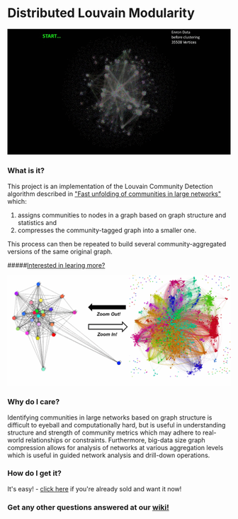 Distributed Louvain Modularity
==============================
![Louvain in Action](docs/images/animated.gif)
### What is it?
This project is an implementation of the Louvain Community Detection algorithm described in ["Fast unfolding of communities in large networks"](http://arxiv.org/pdf/0803.0476.pdf) which:

1. assigns communities to nodes in a graph based on graph structure and statistics and 
2. compresses the community-tagged graph into a smaller one.

This process can then be repeated to build several community-aggregated versions of the same original graph.

#####[Interested in learing more?](https://github.com/Sotera/distributed-louvain-modularity/wiki/Explain-%22Distributed-Louvain-Modularity%22.)

![Louvain Graph Compression](docs/images/compression.png)
### Why do I care?
Identifying communities in large networks based on graph structure is difficult to eyeball and computationally hard, but is  useful in understanding structure and strength of community metrics which may adhere to real-world relationships or constraints.  Furthermore, big-data size graph compression allows for analysis of networks at various aggregation levels which is useful in guided network analysis and drill-down operations.

### How do I get it?
It's easy! - [click here](https://github.com/Sotera/distributed-louvain-modularity/wiki/How-do-I-install-it%3F) if you're already sold and want it now!

### Get any other questions answered at our [wiki!](https://github.com/Sotera/distributed-louvain-modularity/wiki)
